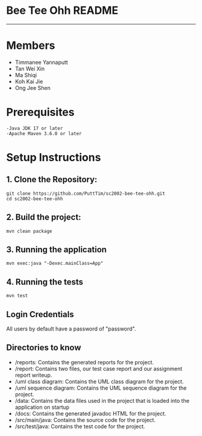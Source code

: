 # Bee Tee Ohh README
---
# Members
 - Timmanee Yannaputt
 - Tan Wei Xin
 - Ma Shiqi
 - Koh Kai Jie
 - Ong Jee Shen


# Prerequisites
    -Java JDK 17 or later
    -Apache Maven 3.6.0 or later

# Setup Instructions



## 1.  Clone the Repository:
```
git clone https://github.com/PuttTim/sc2002-bee-tee-ohh.git
cd sc2002-bee-tee-ohh
```
## 2.  Build the project:

```
mvn clean package
```

## 3. Running the application
```
mvn exec:java "-Dexec.mainClass=App"
```

## 4. Running the tests
```
mvn test
```

## Login Credentials
All users by default have a password of "password".

## Directories to know
 - /reports: Contains the generated reports for the project.
 - /report: Contains two files, our test case report and our assignment report writeup.
 - /uml class diagram: Contains the UML class diagram for the project.
 - /uml sequence diagram: Contains the UML sequence diagram for the project.
 - /data: Contains the data files used in the project that is loaded into the application on startup
 - /docs: Contains the generated javadoc HTML for the project.
 - /src/main/java: Contains the source code for the project.
 - /src/test/java: Contains the test code for the project.